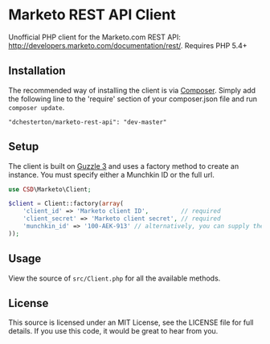 Marketo REST API Client
================
Unofficial PHP client for the Marketo.com REST API: http://developers.marketo.com/documentation/rest/. Requires PHP 5.4+

Installation
----------------
The recommended way of installing the client is via [Composer](http://getcomposer.org/). Simply add the following line
to the 'require' section of your composer.json file and run `composer update`.

    "dchesterton/marketo-rest-api": "dev-master"

Setup
----------------
The client is built on [Guzzle 3](http://guzzle3.readthedocs.org) and uses a factory method to create an instance.
You must specify either a Munchkin ID or the full url.

```php
use CSD\Marketo\Client;

$client = Client::factory(array(
    'client_id' => 'Marketo client ID',         // required
    'client_secret' => 'Marketo client secret', // required
    'munchkin_id' => '100-AEK-913' // alternatively, you can supply the full URL, e.g. 'url' => 'https://100-AEK-913.mktorest.com'
));
```

Usage
----------------
View the source of `src/Client.php` for all the available methods.

License
----------------
This source is licensed under an MIT License, see the LICENSE file for full details. If you use this code, it would be great to hear from you.
